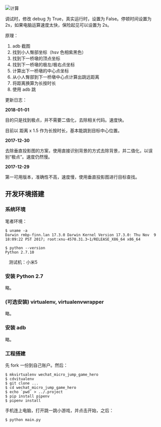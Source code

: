 ![计算](http://upload-images.jianshu.io/upload_images/576195-fd957e0c51330db5.png?imageMogr2/auto-orient/strip%7CimageView2/2/w/1240)


调试时，修改 debug 为 True，真实运行时，设置为 False。停顿时间设置为 2s，如果电脑运算速度太快，保险起见可以设置为 2s。


原理：

1. adb 截图
1. 找到小人臀部坐标（hsv 色相紫黑色）
1. 找到下一桥墩的顶点坐标
1. 找到下一桥墩的极左/极右点坐标
1. 计算出下一桥墩的中心点坐标
1. 从小人臀部到下一桥墩中心点计算出跳远距离
1. 将距离换算为长按时长
1. 使用 adb 跳

更新日志：

**2018-01-01**

目的只是找到极点，并不需要二值化，去除相关代码。速度快。

目前以 距离 x 1.5 作为长按时长，基本能跳到目标中心位置。

**2017-12-30**

去除垂直投影图的方案，使用直接识别背景的方式去除背景，并二值化，以误别“极点”。速度仍然慢。

**2017-12-29**

第一可用版本，准确性不高，速度慢，使用垂直投影图进行目标查找。


## 开发环境搭建


### 系统环境

笔者环境：

    $ uname -a
    Darwin rmbp-finn.lan 17.3.0 Darwin Kernel Version 17.3.0: Thu Nov  9 18:09:22 PST 2017; root:xnu-4570.31.3~1/RELEASE_X86_64 x86_64

    $ python --version
    Python 2.7.10
    
    测试机：小米5

### 安装 Python 2.7

略。

### (可选安装) virtualenv, virtualenvwrapper

略。

### 安装 adb

略。

### 工程搭建


先 fork 一份到自己账户。然后：

    $ mkvirtualenv wechat_micro_jump_game_hero
    $ cdvitualenv
    $ git clone ...
    $ cd wechat_micro_jump_game_hero
    $ echo `pwd` > ../.project
    $ pip install pipenv
    $ pipenv install

手机连上电脑，打开跳一跳小游戏，并点击开始，之后：

    $ python main.py
